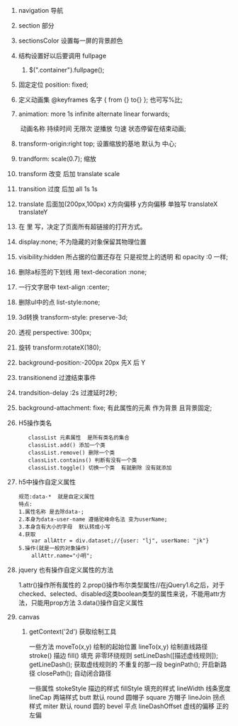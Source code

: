 1. navigation 导航

2. section 部分

3. sectionsColor   设置每一屏的背景颜色

4. 结构设置好以后要调用 fullpage

   1. $(".container").fullpage();

5. 固定定位 position:   fixed;

6. 定义动画集 @keyframes  名字 {   from {}  to{} };   也可写%比;

7. animation:   more                1s            infinite        alternate        linear            forwards;

   ​		     动画名称      持续时间       无限次            逆播放              匀速          状态停留在结束动画;

8. transform-origin:right top;     设置缩放的基地   默认为 中心;

9. trandform: scale(0.7);    缩放

10. transform   改变     后加  translate       scale       

11. transition 过度   后加  all  1s  1s   

12. translate  后面加(200px,100px)  x方向偏移     y方向偏移  单独写  translateX   translateY

13. 在<head></head> 里 写<base target=”_blank”>，决定了页面所有超链接的打开方式。

14. display:none; 不为隐藏的对象保留其物理位置

15. visibility:hidden   所占据的位置还存在  只是视觉上的透明  和 opacity :0  一样;

16. 删除a标签的下划线  用   text-decoration :none;

17. 一行文字居中   text-align :center;

18. 删除ul中的点    list-style:none;

19. 3d转换  transform-style: preserve-3d;

20. 透视   perspective: 300px;

21. 旋转   transform:rotateX(180);

22. background-position:-200px 20px   先X    后  Y

23. transitionend     过渡结束事件   

24. trandsition-delay :2s   过渡延时2秒;

25.  background-attachment: fixe;  有此属性的元素 作为背景  且背景固定;

26.  H5操作类名

            classList 元素属性  是所有类名的集合
            classList.add() 添加一个类
            classList.remove() 删除一个类
            classList.contains() 判断有没有一个类
            classList.toggle() 切换一个类  有就删除 没有就添加

27. h5中操作自定义属性

        规范:data-*  就是自定义属性
        特点:
        1.属性名称 是去除data-;
        2.本身为data-user-name 遵循驼峰命名法 变为userName;
        3.本身含有大小的字母  默认转成小写
        4.获取
        	var allAttr = div.dataset;//{user: "lj", userName: "jk"}
        5.操作(就是一般的对象操作)
        	allAttr.name="小明";

28. jquery 也有操作自定义属性的方法

    1.attr()操作所有属性的
    2.prop()操作布尔类型属性//在jQuery1.6之后，对于checked、selected、disabled这类boolean类型的属性来说，不能用attr方法，只能用prop方法
    3.data()操作自定义属性

29. canvas

    1. getContext('2d')  获取绘制工具

       一些方法
       moveTo(x,y)  绘制的起始位置
       lineTo(x,y)  绘制直线路径
       stroke() 描边
       fill() 填充  非零环绕规则
       setLineDash([描述虚线规则]);
       getLineDash(); 获取虚线规则的 不重复的那一段
       beginPath(); 开启新路径
       closePath(); 自动闭合路径

       一些属性
       stokeStyle  描边的样式
       fillStyle 填充的样式
       lineWidth  线条宽度
       lineCap  两端样式  butt 默认  round 圆帽子 square 方帽子
       lineJoin 拐点样式  miter 默认 round 圆的  bevel 平点
       lineDashOffset 虚线的偏移  正的左偏